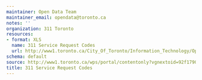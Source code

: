 ```yaml
---
maintainer: Open Data Team
maintainer_email: opendata@toronto.ca
notes: ''
organization: 311 Toronto
resources:
- format: XLS
  name: 311 Service Request Codes
  url: http://www1.toronto.ca/City_Of_Toronto/Information_Technology/Open_Data/Data_Sets/Assets/Files/Problem_code_List-Nov23-2010.xls
schema: default
source: http://www1.toronto.ca/wps/portal/contentonly?vgnextoid=92f1790e6f21d210VgnVCM1000003dd60f89RCRD&vgnextchannel=1a66e03bb8d1e310VgnVCM10000071d60f89RCRD
title: 311 Service Request Codes
---
```

